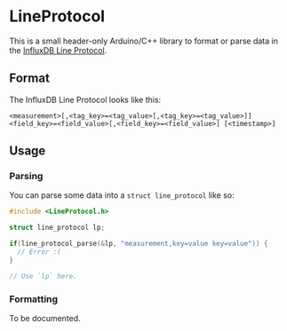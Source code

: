 # LineProtocol

This is a small header-only Arduino/C++ library to format or parse data in the [InfluxDB Line Protocol](https://docs.influxdata.com/influxdb/v2.0/reference/syntax/line-protocol/).

## Format

The InfluxDB Line Protocol looks like this:

```
<measurement>[,<tag_key>=<tag_value>[,<tag_key>=<tag_value>]] <field_key>=<field_value>[,<field_key>=<field_value>] [<timestamp>]
```

## Usage

### Parsing

You can parse some data into a `struct line_protocol` like so:

```c++
#include <LineProtocol.h>

struct line_protocol lp;

if(line_protocol_parse(&lp, "measurement,key=value key=value")) {
  // Error :(
}

// Use `lp` here.
```

### Formatting

To be documented.
